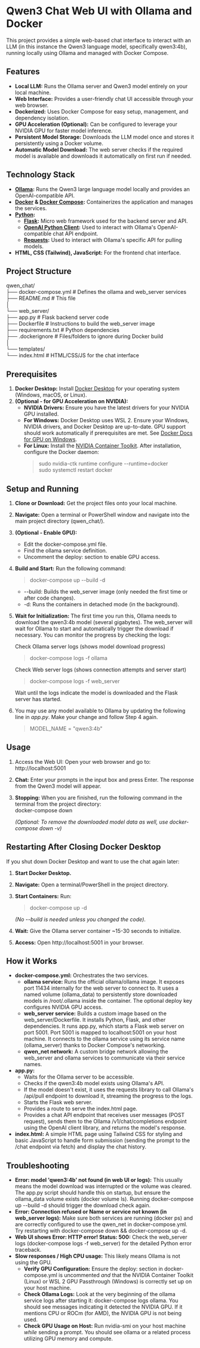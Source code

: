 # **Qwen3 Chat Web UI with Ollama and Docker**

This project provides a simple web-based chat interface to interact with an LLM (in this instance the Qwen3 language model, specifically qwen3:4b), running locally using Ollama and managed with Docker Compose.

## **Features**

* **Local LLM:** Runs the Ollama server and Qwen3 model entirely on your local machine.  
* **Web Interface:** Provides a user-friendly chat UI accessible through your web browser.  
* **Dockerized:** Uses Docker Compose for easy setup, management, and dependency isolation.  
* **GPU Acceleration (Optional):** Can be configured to leverage your NVIDIA GPU for faster model inference.  
* **Persistent Model Storage:** Downloads the LLM model once and stores it persistently using a Docker volume.  
* **Automatic Model Download:** The web server checks if the required model is available and downloads it automatically on first run if needed.

## **Technology Stack**

* [**Ollama**](https://ollama.com/)**:** Runs the Qwen3 large language model locally and provides an OpenAI-compatible API.  
* [**Docker**](https://www.docker.com/) **& [Docker Compose](https://docs.docker.com/compose/):** Containerizes the application and manages the services.  
* [**Python**](https://www.python.org/)**:**  
  * [**Flask**](https://flask.palletsprojects.com/)**:** Micro web framework used for the backend server and API.  
  * [**OpenAI Python Client**](https://github.com/openai/openai-python)**:** Used to interact with Ollama's OpenAI-compatible chat API endpoint.  
  * [**Requests**](https://requests.readthedocs.io/)**:** Used to interact with Ollama's specific API for pulling models.  
* **HTML, CSS (Tailwind), JavaScript:** For the frontend chat interface.

## **Project Structure**

qwen_chat/  
├── docker-compose.yml      # Defines the ollama and web_server services  
├── README.md               # This file  
│  
└── web_server/  
    ├── app.py              # Flask backend server code  
    ├── Dockerfile          # Instructions to build the web_server image  
    ├── requirements.txt    # Python dependencies  
    ├── .dockerignore       # Files/folders to ignore during Docker build  
    │  
    └── templates/  
        └── index.html      # HTML/CSS/JS for the chat interface

## **Prerequisites**

1. **Docker Desktop:** Install [Docker Desktop](https://www.docker.com/products/docker-desktop/) for your operating system (Windows, macOS, or Linux).  
2. **(Optional - for GPU Acceleration on NVIDIA):**  
   * **NVIDIA Drivers:** Ensure you have the latest drivers for your NVIDIA GPU installed.  
   * **For Windows:** Docker Desktop uses WSL 2\. Ensure your Windows, NVIDIA drivers, and Docker Desktop are up-to-date. GPU support should work automatically if prerequisites are met. See [Docker Docs for GPU on Windows](https://docs.docker.com/desktop/features/gpu/).  
   * **For Linux:** Install the [NVIDIA Container Toolkit](https://docs.nvidia.com/datacenter/cloud-native/container-toolkit/latest/install-guide.html). After installation, configure the Docker daemon:  
     > sudo nvidia-ctk runtime configure --runtime=docker  
     > sudo systemctl restart docker

## **Setup and Running**

1. **Clone or Download:** Get the project files onto your local machine.  
2. **Navigate:** Open a terminal or PowerShell window and navigate into the main project directory (qwen_chat/).  
3. **(Optional - Enable GPU):**  
   * Edit the docker-compose.yml file.  
   * Find the ollama service definition.  
   * Uncomment the deploy: section to enable GPU access.  
4. **Build and Start:** Run the following command:  
   > docker-compose up --build -d

   * --build: Builds the web_server image (only needed the first time or after code changes).  
   * -d: Runs the containers in detached mode (in the background).  
5. **Wait for Initialization:** The first time you run this, Ollama needs to download the qwen3:4b model (several gigabytes). The web_server will wait for Ollama to start and automatically trigger the download if necessary. You can monitor the progress by checking the logs:  
   
   Check Ollama server logs (shows model download progress)  
   
   > docker-compose logs -f ollama

   Check Web server logs (shows connection attempts and server start)  
   
   > docker-compose logs -f web_server

   Wait until the logs indicate the model is downloaded and the Flask server has started.

6. You may use any model available to Ollama by updating the following line in *app.py*. Make your change and follow Step 4 again.

	> MODEL_NAME = "qwen3:4b"

## **Usage**

1. Access the Web UI: Open your web browser and go to:  
   http://localhost:5001  
2. **Chat:** Enter your prompts in the input box and press Enter. The response from the Qwen3 model will appear.  
3. **Stopping:** When you are finished, run the following command in the terminal from the project directory:  
   docker-compose down

   *(Optional: To remove the downloaded model data as well, use docker-compose down -v)*

## **Restarting After Closing Docker Desktop**

If you shut down Docker Desktop and want to use the chat again later:

1. **Start Docker Desktop.**  
2. **Navigate:** Open a terminal/PowerShell in the project directory.  
3. **Start Containers:** Run:  
   
   > docker-compose up -d

   *(No --build is needed unless you changed the code)*.  
4. **Wait:** Give the Ollama server container ~15-30 seconds to initialize.  
5. **Access:** Open http://localhost:5001 in your browser.

## **How it Works**

* **docker-compose.yml:** Orchestrates the two services.  
  * **ollama service:** Runs the official ollama/ollama image. It exposes port 11434 internally for the web server to connect to. It uses a named volume (ollama_data) to persistently store downloaded models in /root/.ollama inside the container. The optional deploy key configures NVIDIA GPU access.  
  * **web_server service:** Builds a custom image based on the web_server/Dockerfile. It installs Python, Flask, and other dependencies. It runs app.py, which starts a Flask web server on port 5001. Port 5001 is mapped to localhost:5001 on your host machine. It connects to the ollama service using its service name (ollama_server) thanks to Docker Compose's networking.  
  * **qwen_net network:** A custom bridge network allowing the web_server and ollama services to communicate via their service names.  
* **app.py:**  
  * Waits for the Ollama server to be accessible.  
  * Checks if the qwen3:4b model exists using Ollama's API.  
  * If the model doesn't exist, it uses the requests library to call Ollama's /api/pull endpoint to download it, streaming the progress to the logs.  
  * Starts the Flask web server.  
  * Provides a route to serve the index.html page.  
  * Provides a chat API endpoint that receives user messages (POST request), sends them to the Ollama /v1/chat/completions endpoint using the OpenAI client library, and returns the model's response.  
* **index.html:** A simple HTML page using Tailwind CSS for styling and basic JavaScript to handle form submission (sending the prompt to the /chat endpoint via fetch) and display the chat history.

## **Troubleshooting**

* **Error: model 'qwen3:4b' not found (in web UI or logs):** This usually means the model download was interrupted or the volume was cleared. The app.py script should handle this on startup, but ensure the ollama_data volume exists (docker volume ls). Running docker-compose up --build -d should trigger the download check again.  
* **Error: Connection refused or Name or service not known (in web\_server logs):** Make sure both services are running (docker ps) and are correctly configured to use the qwen_net in docker-compose.yml. Try restarting with docker-compose down && docker-compose up -d.  
* **Web UI shows Error: HTTP error! Status: 500:** Check the web_server logs (docker-compose logs -f web_server) for the detailed Python error traceback.  
* **Slow responses / High CPU usage:** This likely means Ollama is not using the GPU.  
  * **Verify GPU Configuration:** Ensure the deploy: section in docker-compose.yml is uncommented *and* that the NVIDIA Container Toolkit (Linux) or WSL 2 GPU Passthrough (Windows) is correctly set up on your host machine.  
  * **Check Ollama Logs:** Look at the very beginning of the ollama service logs after starting it: docker-compose logs ollama. You should see messages indicating it detected the NVIDIA GPU. If it mentions CPU or ROCm (for AMD), the NVIDIA GPU is not being used.  
  * **Check GPU Usage on Host:** Run nvidia-smi on your host machine *while* sending a prompt. You should see ollama or a related process utilizing GPU memory and compute.
